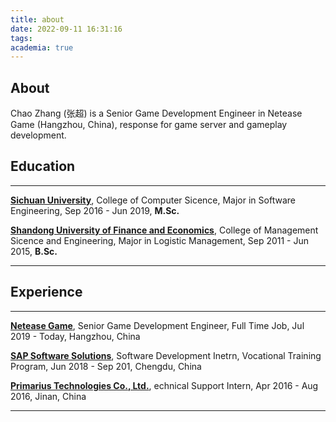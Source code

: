 ```yaml
---
title: about
date: 2022-09-11 16:31:16
tags:
academia: true
---
```


## About

Chao Zhang (张超) is a Senior Game Development Engineer in Netease Game (Hangzhou, China), response for game server and gameplay development.

## Education
***
**[Sichuan University](https://en.scu.edu.cn/ "20th in China in QS University Rankings")**,  College of Computer Sicence,  Major in Software Engineering,  Sep 2016 - Jun 2019, **M.Sc.**

**[Shandong University of Finance and Economics](https://en.sdufe.edu.cn/)**,  College of Management Sicence and Engineering,  Major in Logistic Management,  Sep 2011 - Jun 2015, **B.Sc.**
***

## Experience
***
**[Netease Game](https://www.neteasegames.com/ "5th largest video game companies by market cap worldwide")**, Senior Game Development Engineer, Full Time Job, Jul 2019 - Today, Hangzhou, China

**[SAP Software Solutions](https://www.sap.com/index.html "World's leading ERP software vendor")**, Software Development Inetrn, Vocational Training Program, Jun 2018 - Sep 201, Chengdu, China

**[Primarius Technologies Co., Ltd.](https://www.primarius-tech.com/en "Used to be acquired by Cadence Design System")**, echnical Support Intern, Apr 2016 - Aug 2016, Jinan, China

***